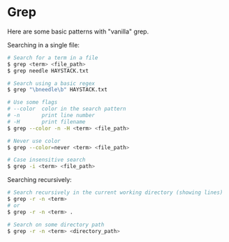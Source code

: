 # Grep

Here are some basic patterns with "vanilla" grep.

Searching in a single file:

```sh
# Search for a term in a file
$ grep <term> <file_path>
$ grep needle HAYSTACK.txt

# Search using a basic regex
$ grep "\bneedle\b" HAYSTACK.txt

# Use some flags
# --color  color in the search pattern
# -n       print line number
# -H       print filename
$ grep --color -n -H <term> <file_path>

# Never use color
$ grep --color=never <term> <file_path>

# Case insensitive search
$ grep -i <term> <file_path>
```

Searching recursively:

```sh
# Search recursively in the current working directory (showing lines)
$ grep -r -n <term>
# or
$ grep -r -n <term> .

# Search on some directory path
$ grep -r -n <term> <directory_path>
```


